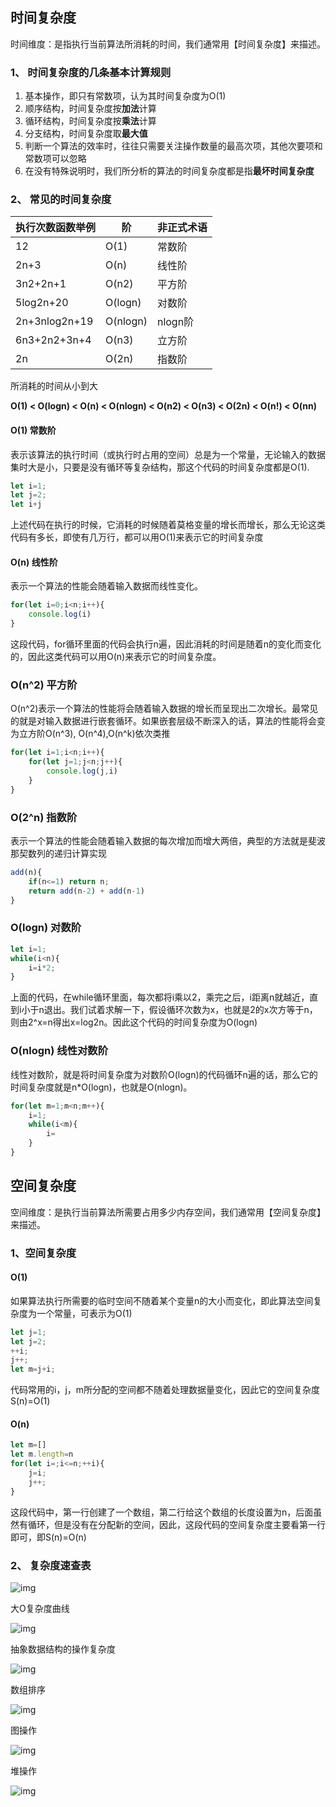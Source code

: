 
## 时间复杂度
时间维度：是指执行当前算法所消耗的时间，我们通常用【时间复杂度】来描述。


### 1、 时间复杂度的几条基本计算规则

1. 基本操作，即只有常数项，认为其时间复杂度为O(1)
2. 顺序结构，时间复杂度按**加法**计算
3. 循环结构，时间复杂度按**乘法**计算
4. 分支结构，时间复杂度取**最大值**
5. 判断一个算法的效率时，往往只需要关注操作数量的最高次项，其他次要项和常数项可以忽略
6. 在没有特殊说明时，我们所分析的算法的时间复杂度都是指**最坏时间复杂度**



### 2、 常见的时间复杂度

| 执行次数函数举例 | 阶       | 非正式术语 |
| ---------------- | -------- | ---------- |
| 12               | O(1)     | 常数阶     |
| 2n+3             | O(n)     | 线性阶     |
| 3n2+2n+1         | O(n2)    | 平方阶     |
| 5log2n+20        | O(logn)  | 对数阶     |
| 2n+3nlog2n+19    | O(nlogn) | nlogn阶    |
| 6n3+2n2+3n+4     | O(n3)    | 立方阶     |
| 2n               | O(2n)    | 指数阶     |

所消耗的时间从小到大

**O(1) < O(logn) < O(n) < O(nlogn) < O(n2) < O(n3) < O(2n) < O(n!) < O(nn)**



#### O(1) 常数阶

表示该算法的执行时间（或执行时占用的空间）总是为一个常量，无论输入的数据集时大是小，只要是没有循环等复杂结构，那这个代码的时间复杂度都是O(1).

```js
let i=1;
let j=2;
let i+j
```

上述代码在执行的时候，它消耗的时候随着莫格变量的增长而增长，那么无论这类代码有多长，即使有几万行，都可以用O(1)来表示它的时间复杂度



#### O(n)  线性阶

表示一个算法的性能会随着输入数据而线性变化。

```js
for(let i=0;i<n;i++){
    console.log(i)
}
```

这段代码，for循环里面的代码会执行n遍，因此消耗的时间是随着n的变化而变化的，因此这类代码可以用O(n)来表示它的时间复杂度。



### O(n^2)   平方阶

O(n^2)表示一个算法的性能将会随着输入数据的增长而呈现出二次增长。最常见的就是对输入数据进行嵌套循环。如果嵌套层级不断深入的话，算法的性能将会变为立方阶O(n^3), O(n^4),O(n^k)依次类推

```js
for(let i=1;i<n;i++){
    for(let j=1;j<n;j++){
        console.log(j,i)
    }
}
```



### O(2^n)  指数阶

表示一个算法的性能会随着输入数据的每次增加而增大两倍，典型的方法就是斐波那契数列的递归计算实现

```js
add(n){
    if(n<=1) return n;
    return add(n-2) + add(n-1)
}
```





### O(logn)  对数阶

```js
let i=1;
while(i<n){
    i=i*2;
}
```

上面的代码，在while循环里面，每次都将i乘以2，乘完之后，i距离n就越近，直到i小于n退出。我们试着求解一下，假设循环次数为x，也就是2的x次方等于n，则由2^x=n得出x=log2n。因此这个代码的时间复杂度为O(logn)



### O(nlogn)  线性对数阶

线性对数阶，就是将时间复杂度为对数阶O(logn)的代码循环n遍的话，那么它的时间复杂度就是n*O(logn)，也就是O(nlogn)。

```js
for(let m=1;m<n;m++){
    i=1;
    while(i<m){
        i=
    }
}
```





## 空间复杂度

 空间维度：是执行当前算法所需要占用多少内存空间，我们通常用【空间复杂度】来描述。



### 1、空间复杂度



#### O(1)

如果算法执行所需要的临时空间不随着某个变量n的大小而变化，即此算法空间复杂度为一个常量，可表示为O(1)

```js
let j=1;
let j=2;
++i;
j++;
let m=j+i;
```

代码常用的i，j，m所分配的空间都不随着处理数据量变化，因此它的空间复杂度S(n)=O(1)



#### O(n)

```js
let m=[]
let m.length=n
for(let i=;i<=n;++i){
  	j=i;
    j++;
}
```

这段代码中，第一行创建了一个数组，第二行给这个数组的长度设置为n，后面虽然有循环，但是没有在分配新的空间，因此，这段代码的空间复杂度主要看第一行即可，即S(n)=O(n)







### 2、 复杂度速查表

![img](https://tva1.sinaimg.cn/large/00831rSTly1gcbecysa6qj319w01w0sy.jpg)

大O复杂度曲线

![img](https://tva1.sinaimg.cn/large/00831rSTly1gcbed227xkj317s0qy77v.jpg)

抽象数据结构的操作复杂度

![img](https://tva1.sinaimg.cn/large/00831rSTly1gcbed4ehcnj30xz0u0n4m.jpg)

数组排序

![img](https://tva1.sinaimg.cn/large/00831rSTly1gcbeda0vscj316f0u0jx3.jpg)

图操作

![img](https://tva1.sinaimg.cn/large/00831rSTly1gcbede8tjnj31ac08gwg1.jpg)

堆操作

![img](https://tva1.sinaimg.cn/large/00831rSTly1gcbedhhqq0j31a40j8n0w.jpg)